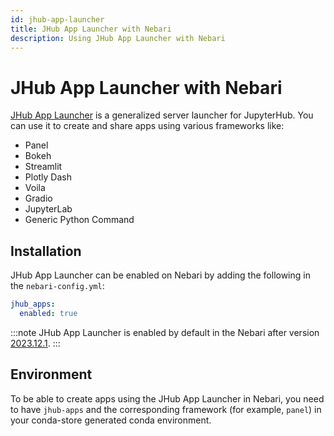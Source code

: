 ```yaml
---
id: jhub-app-launcher
title: JHub App Launcher with Nebari
description: Using JHub App Launcher with Nebari
---
```


# JHub App Launcher with Nebari

[JHub App Launcher](https://github.com/nebari-dev/jhub-apps) is a generalized server launcher
for JupyterHub. You can use it to create and share apps using various frameworks like:

- Panel
- Bokeh
- Streamlit
- Plotly Dash
- Voila
- Gradio
- JupyterLab
- Generic Python Command

## Installation

JHub App Launcher can be enabled on Nebari by adding the following in the
`nebari-config.yml`:

```yaml
jhub_apps:
  enabled: true
```

:::note
JHub App Launcher is enabled by default in the Nebari after version
[2023.12.1](https://github.com/nebari-dev/nebari/releases/tag/2023.12.1).
:::

## Environment

To be able to create apps using the JHub App Launcher in Nebari,
you need to have `jhub-apps` and the corresponding framework (for example, `panel`)
in your conda-store generated conda environment.
